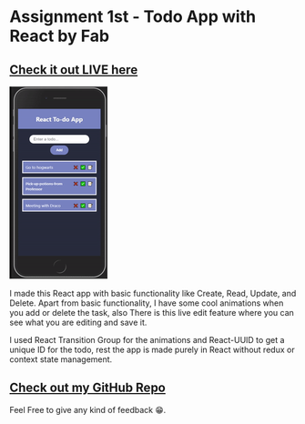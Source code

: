 # Assignment 1st - Todo App with React by Fab

## [Check it out LIVE here](https://fab-react-todo-app.netlify.app/)

![Live todo app gif](./assets/todoApp.gif)

I made this React app with basic functionality like Create, Read, Update, and Delete. Apart from basic functionality, I have some cool animations when you add or delete the task, also There is this live edit feature where you can see what you are editing and save it.

I used React Transition Group for the animations and React-UUID to get a unique ID for the todo, rest the app is made purely in React without redux or context state management.

## [Check out my GitHub Repo](https://github.com/fabcodingzest/React-Todo-App)

Feel Free to give any kind of feedback 😁.
